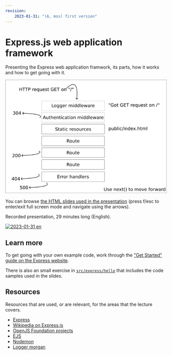 ```yaml
---
revision: 
    2023-01-31: "(A, mos) first version"
---
```

Express.js web application framework
========================

Presenting the Express web application framwork, its parts, how it works and how to get going with it. 

![presentation image](./img/middleware.png)

You can browse [the HTML slides used in the presentation](https://mikael-roos.gitlab.io/node/lecture/L04-express-framework/slide.html) (press f/esc to enter/exit full screen mode and navigate using the arrows).

Recorded presentation, 29 minutes long (English).

[![2023-01-31 en](https://img.youtube.com/vi/1BIdTjqcifM/0.jpg)](https://www.youtube.com/watch?v=1BIdTjqcifM)



Learn more
------------------------

To get going with your own example code, work through the ["Get Started" guide on the Express website](https://expressjs.com/en/starter/installing.html).

There is also an small exercise in [`src/express/hello`](../../../src/express/hello/) that includes the code samples used in the slides.



Resources
------------------------

Resources that are used, or are relevant, for the areas that the lecture covers.

* [Express](https://expressjs.com/)
* [Wikipedia on Express.js](https://en.wikipedia.org/wiki/Express.js)
* [OpenJS Foundation projects](https://openjsf.org/projects/)
* [EJS](https://ejs.co/)
* [Nodemon](https://www.npmjs.com/package/nodemon)
* [Logger morgan](https://www.npmjs.com/package/morgan)
